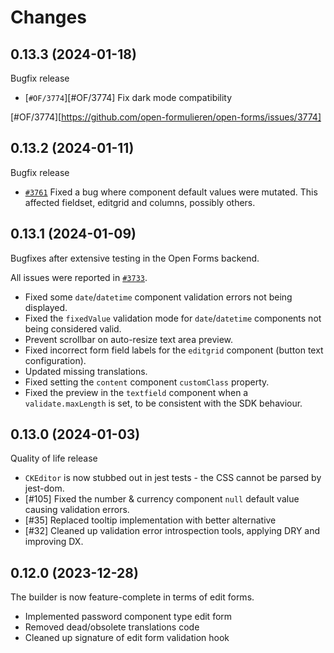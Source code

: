 # Changes

## 0.13.3 (2024-01-18)

Bugfix release

- [`#OF/3774`][#OF/3774] Fix dark mode compatibility

[#OF/3774][https://github.com/open-formulieren/open-forms/issues/3774]

## 0.13.2 (2024-01-11)

Bugfix release

- [`#3761`][#3761] Fixed a bug where component default values were mutated. This affected fieldset,
  editgrid and columns, possibly others.

[#3761]: https://github.com/open-formulieren/open-forms/issues/3761

## 0.13.1 (2024-01-09)

Bugfixes after extensive testing in the Open Forms backend.

All issues were reported in [`#3733`](https://github.com/open-formulieren/open-forms/issues/3733).

- Fixed some `date`/`datetime` component validation errors not being displayed.
- Fixed the `fixedValue` validation mode for `date`/`datetime` components not being considered
  valid.
- Prevent scrollbar on auto-resize text area preview.
- Fixed incorrect form field labels for the `editgrid` component (button text configuration).
- Updated missing translations.
- Fixed setting the `content` component `customClass` property.
- Fixed the preview in the `textfield` component when a `validate.maxLength` is set, to be
  consistent with the SDK behaviour.

## 0.13.0 (2024-01-03)

Quality of life release

- `CKEditor` is now stubbed out in jest tests - the CSS cannot be parsed by jest-dom.
- [#105] Fixed the number & currency component `null` default value causing validation errors.
- [#35] Replaced tooltip implementation with better alternative
- [#32] Cleaned up validation error introspection tools, applying DRY and improving DX.

## 0.12.0 (2023-12-28)

The builder is now feature-complete in terms of edit forms.

- Implemented password component type edit form
- Removed dead/obsolete translations code
- Cleaned up signature of edit form validation hook
